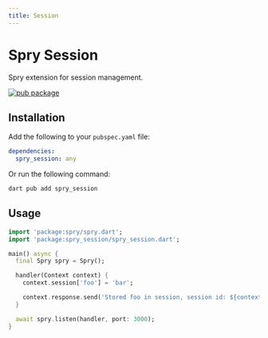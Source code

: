 ```yaml
---
title: Session
---
```


# Spry Session

Spry extension for session management.

[![pub package](https://img.shields.io/pub/v/spry_session.svg)](https://pub.dartlang.org/packages/spry_session)

## Installation

Add the following to your `pubspec.yaml` file:

```yaml
dependencies:
  spry_session: any
```

Or run the following command:

```bash
dart pub add spry_session
```

## Usage

```dart
import 'package:spry/spry.dart';
import 'package:spry_session/spry_session.dart';

main() async {
  final Spry spry = Spry();

  handler(Context context) {
    context.session['foo'] = 'bar';

    context.response.send('Stored foo in session, session id: ${context.session.id}');
  }

  await spry.listen(handler, port: 3000);
}
```